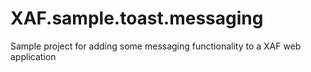 # XAF.sample.toast.messaging
Sample project for adding some messaging functionality to a XAF web application
